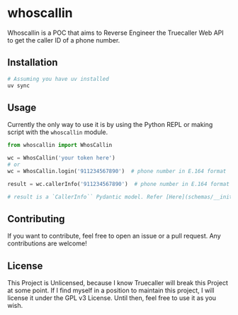 # whoscallin

Whoscallin is a POC that aims to Reverse Engineer the Truecaller Web API to get the caller ID of a phone number.

## Installation

```bash
# Assuming you have uv installed
uv sync
```

## Usage
Currently the only way to use it is by using the Python REPL or making script with the `whoscallin` module.

```python
from whoscallin import WhosCallin

wc = WhosCallin('your token here')
# or
wc = WhosCallin.login('911234567890')  # phone number in E.164 format

result = wc.callerInfo('911234567890')  # phone number in E.164 format

# result is a `CallerInfo`` Pydantic model. Refer [Here](schemas/__init__.py) for the schema.
```

## Contributing
If you want to contribute, feel free to open an issue or a pull request. Any contributions are welcome!

## License
This Project is Unlicensed, because I know Truecaller will break this Project at some point. If I find myself in a position to maintain this project, I will license it under the GPL v3 License.
Until then, feel free to use it as you wish.
